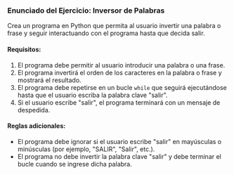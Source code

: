 ### Enunciado del Ejercicio: Inversor de Palabras

Crea un programa en Python que permita al usuario invertir una palabra o frase y seguir interactuando con el programa hasta que decida salir.

#### Requisitos:

1. El programa debe permitir al usuario introducir una palabra o una frase.
2. El programa invertirá el orden de los caracteres en la palabra o frase y mostrará el resultado.
3. El programa debe repetirse en un bucle `while` que seguirá ejecutándose hasta que el usuario escriba la palabra clave "salir".
4. Si el usuario escribe "salir", el programa terminará con un mensaje de despedida.

#### Reglas adicionales:
- El programa debe ignorar si el usuario escribe "salir" en mayúsculas o minúsculas (por ejemplo, "SALIR", "Salir", etc.).
- El programa no debe invertir la palabra clave "salir" y debe terminar el bucle cuando se ingrese dicha palabra.
